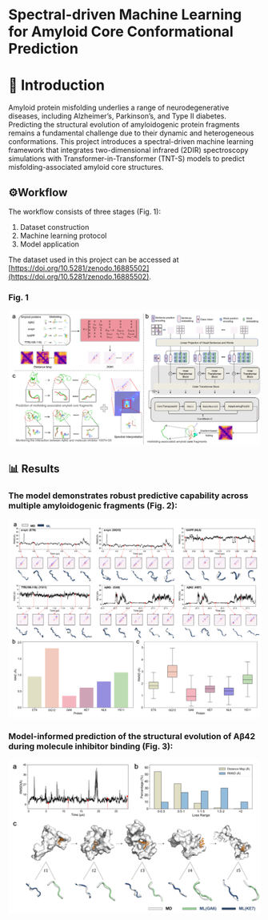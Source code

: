 # Spectral-driven Machine Learning for Amyloid Core Conformational Prediction

# 📌 Introduction
Amyloid protein misfolding underlies a range of neurodegenerative diseases, including Alzheimer’s, Parkinson’s, and Type II diabetes. Predicting the structural evolution of amyloidogenic protein fragments remains a fundamental challenge due to their dynamic and heterogeneous conformations.
This project introduces a spectral-driven machine learning framework that integrates two-dimensional infrared (2DIR) spectroscopy simulations with Transformer-in-Transformer (TNT-S) models to predict misfolding-associated amyloid core structures.

## ⚙️Workflow
The workflow consists of three stages (Fig. 1):  
1. Dataset construction  
2. Machine learning protocol  
3. Model application
   
The dataset used in this project can be accessed at [https://doi.org/10.5281/zenodo.16885502](https://doi.org/10.5281/zenodo.16885502).

### Fig. 1
![Figure 1](fig/fig1.png)

## 📊 Results
### The model demonstrates robust predictive capability across multiple amyloidogenic fragments (Fig. 2):
![Figure 2](fig/fig2.png)


### Model-informed prediction of the structural evolution of Aβ42 during molecule inhibitor binding (Fig. 3):
![Figure 3](fig/fig3.png)
